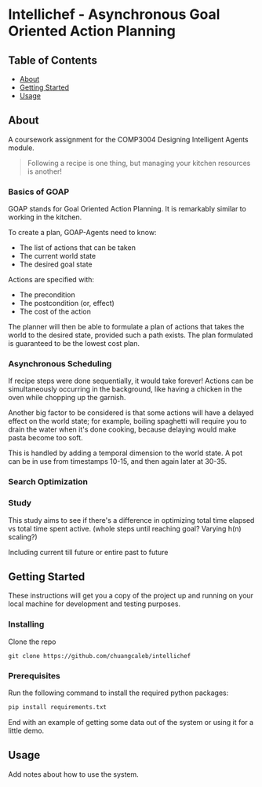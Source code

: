 # Intellichef - Asynchronous Goal Oriented Action Planning

## Table of Contents

- [About](#about)
- [Getting Started](#getting_started)
- [Usage](#usage)
<!-- - [Contributing](../CONTRIBUTING.md) -->

## About <a name = "about"></a>

A coursework assignment for the COMP3004 Designing Intelligent Agents module.

> Following a recipe is one thing, but managing your kitchen resources is another!

### Basics of GOAP

GOAP stands for Goal Oriented Action Planning. It is remarkably similar to working in the kitchen.

To create a plan, GOAP-Agents need to know:

- The list of actions that can be taken
- The current world state
- The desired goal state

Actions are specified with:

- The precondition
- The postcondition (or, effect)
- The cost of the action

<!-- To describe world state, we define a set of world state atoms. Each atom has a tag, and a boolean value. -->

The planner will then be able to formulate a plan of actions that takes the world to the desired state, provided such a path exists. The plan formulated is guaranteed to be the lowest cost plan.

<!-- This is appropriate for the kitchen because there are so many different  -->

### Asynchronous Scheduling

If recipe steps were done sequentially, it would take forever! Actions can be simultaneously occurring in the background, like having a chicken in the oven while chopping up the garnish.

Another big factor to be considered is that some actions will have a delayed effect on the world state; for example, boiling spaghetti will require you to drain the water when it's done cooking, because delaying would make pasta become too soft.

This is handled by adding a temporal dimension to the world state. A pot can be in use from timestamps 10-15, and then again later at 30-35.

### Search Optimization

<!-- The A* algorithm can be used to search for the optimal sequence of recipe steps.

(and later on, optimal ingredients)

The forward cost to minimize would simply be the time elapsed. This may or may not count the time in between recipe steps.

A reasonable backwards heuristic function could be the amount of time an action takes, not counting the idle time in between -->

<!-- Since the search space is not very big, it is not necessary to run an informed search. -->

### Study

This study aims to see if there's a difference in optimizing total time elapsed vs total time spent active. (whole steps until reaching goal? Varying h(n) scaling?)

Including current till future or entire past to future

<!-- After working, some agents will also need to rest. -->
## Getting Started <a name = "getting_started"></a>

These instructions will get you a copy of the project up and running on your local machine for development and testing purposes.

### Installing

Clone the repo

```shell
git clone https://github.com/chuangcaleb/intellichef
```

### Prerequisites

Run the following command to install the required python packages:

```python
pip install requirements.txt
```

End with an example of getting some data out of the system or using it for a little demo.

## Usage <a name = "usage"></a>

Add notes about how to use the system.
